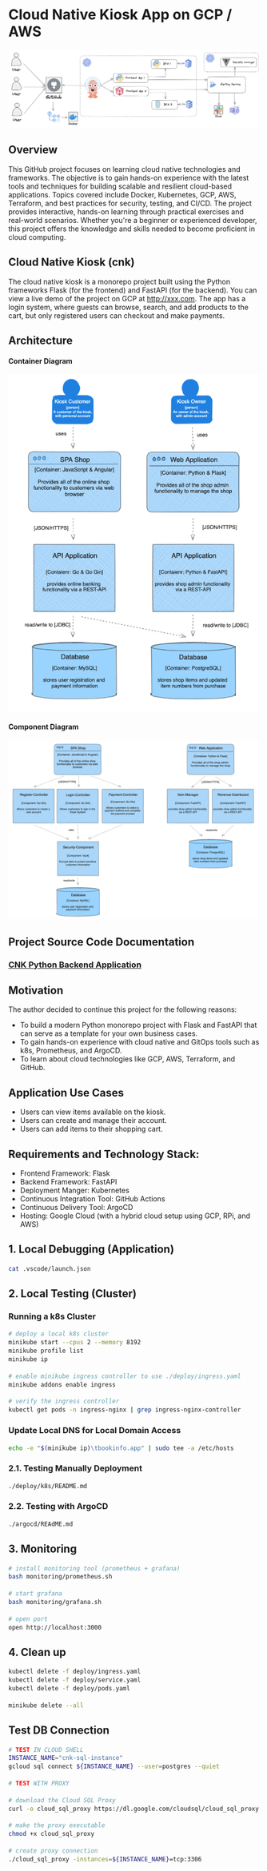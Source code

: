 # Cloud Native Kiosk App on GCP / AWS

![Screenshot](/img/cnk-architecture.png)

## Overview
This GitHub project focuses on learning cloud native technologies and frameworks. The objective is to gain hands-on experience with the latest tools and techniques for building scalable and resilient cloud-based applications. Topics covered include Docker, Kubernetes, GCP, AWS, Terraform, and best practices for security, testing, and CI/CD. The project provides interactive, hands-on learning through practical exercises and real-world scenarios. Whether you're a beginner or experienced developer, this project offers the knowledge and skills needed to become proficient in cloud computing.

## Cloud Native Kiosk (cnk)
The cloud native kiosk is a monorepo project built using the Python frameworks Flask (for the frontend) and FastAPI (for the backend). You can view a live demo of the project on GCP at http://xxx.com. The app has a login system, where guests can browse, search, and add products to the cart, but only registered users can checkout and make payments.

## Architecture

#### Container Diagram
![Screenshot](/img/container-diagram.png)


#### Component Diagram
![Screenshot](/img/component-diagram.png)


## Project Source Code Documentation

### [CNK Python Backend Application](https://yuyatinnefeld.com/cloud-native-kiosk/docs/app/routes/users/crud)

## Motivation
The author decided to continue this project for the following reasons:
- To build a modern Python monorepo project with Flask and FastAPI that can serve as a template for your own business cases.
- To gain hands-on experience with cloud native and GitOps tools such as k8s, Prometheus, and ArgoCD.
- To learn about cloud technologies like GCP, AWS, Terraform, and GitHub.

## Application Use Cases
- Users can view items available on the kiosk.
- Users can create and manage their account.
- Users can add items to their shopping cart.

## Requirements and Technology Stack:
- Frontend Framework: Flask
- Backend Framework: FastAPI
- Deployment Manger: Kubernetes
- Continuous Integration Tool: GitHub Actions
- Continuous Delivery Tool: ArgoCD
- Hosting: Google Cloud (with a hybrid cloud setup using GCP, RPi, and AWS)



## 1. Local Debugging (Application)
```bash
cat .vscode/launch.json
```

## 2. Local Testing (Cluster)

### Running a k8s Cluster
```bash
# deploy a local k8s cluster
minikube start --cpus 2 --memory 8192
minikube profile list
minikube ip

# enable minikube ingress controller to use ./deploy/ingress.yaml
minikube addons enable ingress

# verify the ingress controller
kubectl get pods -n ingress-nginx | grep ingress-nginx-controller
```

### Update Local DNS for Local Domain Access
```bash
echo -e "$(minikube ip)\tbookinfo.app" | sudo tee -a /etc/hosts
```

### 2.1. Testing Manually Deployment

```bash
./deploy/k8s/README.md
```

### 2.2. Testing with ArgoCD

```bash
./argocd/REAdME.md
```

## 3. Monitoring
```bash
# install monitoring tool (prometheus + grafana)
bash monitoring/prometheus.sh

# start grafana
bash monitoring/grafana.sh

# open port
open http://localhost:3000
```

## 4. Clean up
```bash
kubectl delete -f deploy/ingress.yaml
kubectl delete -f deploy/service.yaml
kubectl delete -f deploy/pods.yaml

minikube delete --all
```

## Test DB Connection

```bash
# TEST IN CLOUD SHELL
INSTANCE_NAME="cnk-sql-instance"
gcloud sql connect ${INSTANCE_NAME} --user=postgres --quiet

# TEST WITH PROXY

# download the Cloud SQL Proxy
curl -o cloud_sql_proxy https://dl.google.com/cloudsql/cloud_sql_proxy.darwin.amd64

# make the proxy executable
chmod +x cloud_sql_proxy

# create proxy connection
./cloud_sql_proxy -instances=${INSTANCE_NAME}=tcp:3306

```
